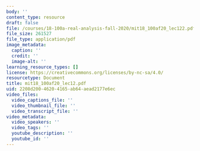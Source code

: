 ```yaml
---
body: ''
content_type: resource
draft: false
file: /courses/18-100a-real-analysis-fall-2020/mit18_100af20_lec122.pdf
file_size: 261527
file_type: application/pdf
image_metadata:
  caption: ''
  credit: ''
  image-alt: ''
learning_resource_types: []
license: https://creativecommons.org/licenses/by-nc-sa/4.0/
resourcetype: Document
title: mit18_100af20_lec12.pdf
uid: 2208d200-4620-4165-ab64-aead2177e6ec
video_files:
  video_captions_file: ''
  video_thumbnail_file: ''
  video_transcript_file: ''
video_metadata:
  video_speakers: ''
  video_tags: ''
  youtube_description: ''
  youtube_id: ''
---
```

